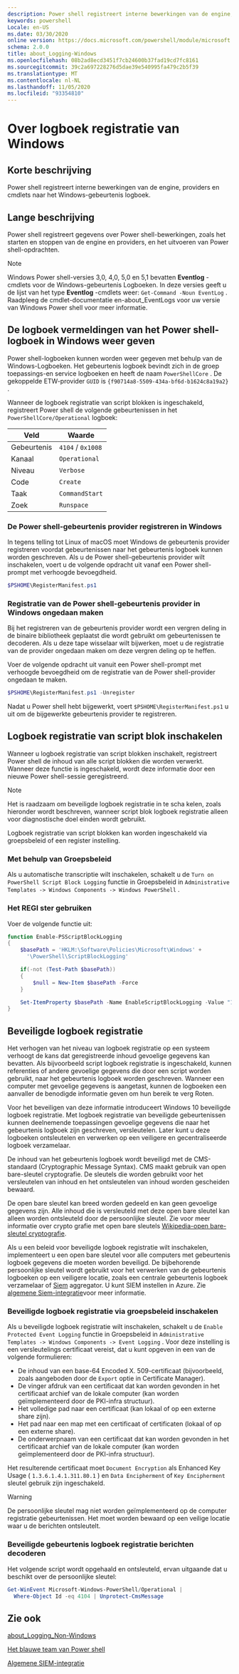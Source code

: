 ```yaml
---
description: Power shell registreert interne bewerkingen van de engine, providers en cmdlets naar het Windows-gebeurtenis logboek.
keywords: powershell
Locale: en-US
ms.date: 03/30/2020
online version: https://docs.microsoft.com/powershell/module/microsoft.powershell.core/about/about_logging_windows?view=powershell-6&WT.mc_id=ps-gethelp
schema: 2.0.0
title: about_Logging-Windows
ms.openlocfilehash: 08b2ad8ecd3451f7cb24600b37fad19cd7fc8161
ms.sourcegitcommit: 39c2a697228276d5dae39e540995fa479c2b5f39
ms.translationtype: MT
ms.contentlocale: nl-NL
ms.lasthandoff: 11/05/2020
ms.locfileid: "93354810"
---
```

# <a name="about-logging-windows"></a>Over logboek registratie van Windows

## <a name="short-description"></a>Korte beschrijving
Power shell registreert interne bewerkingen van de engine, providers en cmdlets naar het Windows-gebeurtenis logboek.

## <a name="long-description"></a>Lange beschrijving

Power shell registreert gegevens over Power shell-bewerkingen, zoals het starten en stoppen van de engine en providers, en het uitvoeren van Power shell-opdrachten.

> [!NOTE]
> Windows Power shell-versies 3,0, 4,0, 5,0 en 5,1 bevatten **Eventlog** -cmdlets voor de Windows-gebeurtenis Logboeken. In deze versies geeft u de lijst van het type **Eventlog** -cmdlets weer: `Get-Command -Noun EventLog` . Raadpleeg de cmdlet-documentatie en-about_EventLogs voor uw versie van Windows Power shell voor meer informatie.

## <a name="viewing-the-powershell-event-log-entries-on-windows"></a>De logboek vermeldingen van het Power shell-logboek in Windows weer geven

Power shell-logboeken kunnen worden weer gegeven met behulp van de Windows-Logboeken. Het gebeurtenis logboek bevindt zich in de groep toepassings-en service logboeken en heeft de naam `PowerShellCore` . De gekoppelde ETW-provider `GUID` is `{f90714a8-5509-434a-bf6d-b1624c8a19a2}` .

Wanneer de logboek registratie van script blokken is ingeschakeld, registreert Power shell de volgende gebeurtenissen in het `PowerShellCore/Operational` logboek:

|  Veld  |       Waarde       |
| ------- | ----------------- |
| Gebeurtenis | `4104` / `0x1008` |
| Kanaal | `Operational`     |
| Niveau   | `Verbose`         |
| Code  | `Create`          |
| Taak    | `CommandStart`    |
| Zoek | `Runspace`        |

### <a name="registering-the-powershell-event-provider-on-windows"></a>De Power shell-gebeurtenis provider registreren in Windows

In tegens telling tot Linux of macOS moet Windows de gebeurtenis provider registreren voordat gebeurtenissen naar het gebeurtenis logboek kunnen worden geschreven. Als u de Power shell-gebeurtenis provider wilt inschakelen, voert u de volgende opdracht uit vanaf een Power shell-prompt met verhoogde bevoegdheid.

```powershell
$PSHOME\RegisterManifest.ps1
```

### <a name="unregistering-the-powershell-event-provider-on-windows"></a>Registratie van de Power shell-gebeurtenis provider in Windows ongedaan maken

Bij het registreren van de gebeurtenis provider wordt een vergren deling in de binaire bibliotheek geplaatst die wordt gebruikt om gebeurtenissen te decoderen. Als u deze tape wisselaar wilt bijwerken, moet u de registratie van de provider ongedaan maken om deze vergren deling op te heffen.

Voer de volgende opdracht uit vanuit een Power shell-prompt met verhoogde bevoegdheid om de registratie van de Power shell-provider ongedaan te maken.

```powershell
$PSHOME\RegisterManifest.ps1 -Unregister
```

Nadat u Power shell hebt bijgewerkt, voert `$PSHOME\RegisterManifest.ps1` u uit om de bijgewerkte gebeurtenis provider te registreren.

## <a name="enabling-script-block-logging"></a>Logboek registratie van script blok inschakelen

Wanneer u logboek registratie van script blokken inschakelt, registreert Power shell de inhoud van alle script blokken die worden verwerkt. Wanneer deze functie is ingeschakeld, wordt deze informatie door een nieuwe Power shell-sessie geregistreerd.

> [!NOTE]
> Het is raadzaam om beveiligde logboek registratie in te scha kelen, zoals hieronder wordt beschreven, wanneer script blok logboek registratie alleen voor diagnostische doel einden wordt gebruikt.

Logboek registratie van script blokken kan worden ingeschakeld via groepsbeleid of een register instelling.

### <a name="using-group-policy"></a>Met behulp van Groepsbeleid

Als u automatische transcriptie wilt inschakelen, schakelt u de `Turn on PowerShell Script Block
Logging` functie in Groepsbeleid in `Administrative Templates -> Windows
Components -> Windows PowerShell` .

### <a name="using-the-registry"></a>Het REGI ster gebruiken

Voer de volgende functie uit:

```powershell
function Enable-PSScriptBlockLogging
{
    $basePath = 'HKLM:\Software\Policies\Microsoft\Windows' +
      '\PowerShell\ScriptBlockLogging'

    if(-not (Test-Path $basePath))
    {
        $null = New-Item $basePath -Force
    }

    Set-ItemProperty $basePath -Name EnableScriptBlockLogging -Value "1"
}
```

## <a name="protected-event-logging"></a>Beveiligde logboek registratie

Het verhogen van het niveau van logboek registratie op een systeem verhoogt de kans dat geregistreerde inhoud gevoelige gegevens kan bevatten. Als bijvoorbeeld script logboek registratie is ingeschakeld, kunnen referenties of andere gevoelige gegevens die door een script worden gebruikt, naar het gebeurtenis logboek worden geschreven. Wanneer een computer met gevoelige gegevens is aangetast, kunnen de logboeken een aanvaller de benodigde informatie geven om hun bereik te verg Roten.

Voor het beveiligen van deze informatie introduceert Windows 10 beveiligde logboek registratie.
Met logboek registratie van beveiligde gebeurtenissen kunnen deelnemende toepassingen gevoelige gegevens die naar het gebeurtenis logboek zijn geschreven, versleutelen. Later kunt u deze logboeken ontsleutelen en verwerken op een veiligere en gecentraliseerde logboek verzamelaar.

De inhoud van het gebeurtenis logboek wordt beveiligd met de CMS-standaard (Cryptographic Message Syntax). CMS maakt gebruik van open bare-sleutel cryptografie. De sleutels die worden gebruikt voor het versleutelen van inhoud en het ontsleutelen van inhoud worden gescheiden bewaard.

De open bare sleutel kan breed worden gedeeld en kan geen gevoelige gegevens zijn. Alle inhoud die is versleuteld met deze open bare sleutel kan alleen worden ontsleuteld door de persoonlijke sleutel. Zie voor meer informatie over crypto grafie met open bare sleutels [Wikipedia-open bare-sleutel cryptografie](https://en.wikipedia.org/wiki/Public-key_cryptography).

Als u een beleid voor beveiligde logboek registratie wilt inschakelen, implementeert u een open bare sleutel voor alle computers met gebeurtenis logboek gegevens die moeten worden beveiligd. De bijbehorende persoonlijke sleutel wordt gebruikt voor het verwerken van de gebeurtenis logboeken op een veiligere locatie, zoals een centrale gebeurtenis logboek verzamelaar of [Siem][] aggregator. U kunt SIEM instellen in Azure. Zie [algemene Siem-integratie](/cloud-app-security/siem)voor meer informatie.

### <a name="enabling-protected-event-logging-via-group-policy"></a>Beveiligde logboek registratie via groepsbeleid inschakelen

Als u beveiligde logboek registratie wilt inschakelen, schakelt u de `Enable Protected Event Logging` functie in Groepsbeleid in `Administrative Templates -> Windows Components
-> Event Logging` . Voor deze instelling is een versleutelings certificaat vereist, dat u kunt opgeven in een van de volgende formulieren:

- De inhoud van een base-64 Encoded X. 509-certificaat (bijvoorbeeld, zoals aangeboden door de `Export` optie in Certificate Manager).
- De vinger afdruk van een certificaat dat kan worden gevonden in het certificaat archief van de lokale computer (kan worden geïmplementeerd door de PKI-infra structuur).
- Het volledige pad naar een certificaat (kan lokaal of op een externe share zijn).
- Het pad naar een map met een certificaat of certificaten (lokaal of op een externe share).
- De onderwerpnaam van een certificaat dat kan worden gevonden in het certificaat archief van de lokale computer (kan worden geïmplementeerd door de PKI-infra structuur).

Het resulterende certificaat moet `Document Encryption` als Enhanced Key Usage ( `1.3.6.1.4.1.311.80.1` ) en `Data Encipherment` of `Key
Encipherment` sleutel gebruik zijn ingeschakeld.

> [!WARNING]
> De persoonlijke sleutel mag niet worden geïmplementeerd op de computer registratie gebeurtenissen. Het moet worden bewaard op een veilige locatie waar u de berichten ontsleutelt.

### <a name="decrypting-protected-event-logging-messages"></a>Beveiligde gebeurtenis logboek registratie berichten decoderen

Het volgende script wordt opgehaald en ontsleuteld, ervan uitgaande dat u beschikt over de persoonlijke sleutel:

```powershell
Get-WinEvent Microsoft-Windows-PowerShell/Operational |
  Where-Object Id -eq 4104 | Unprotect-CmsMessage
```

## <a name="see-also"></a>Zie ook

[about_Logging_Non-Windows](about_Logging_Non-Windows.md)

[Het blauwe team van Power shell](https://devblogs.microsoft.com/powershell/powershell-the-blue-team/)

[Algemene SIEM-integratie](/cloud-app-security/siem)

<!-- link references -->
[SIEM]: https://wikipedia.org/wiki/Security_information_and_event_management
